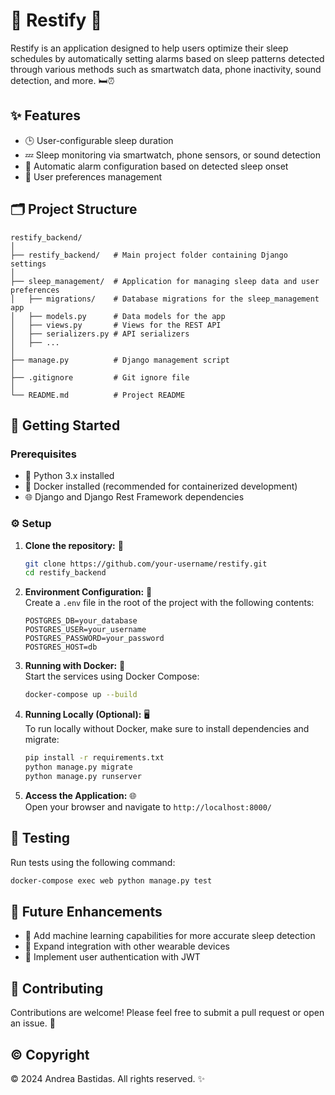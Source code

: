 
# 🌙 Restify 🌙

Restify is an application designed to help users optimize their sleep schedules by automatically setting alarms based on sleep patterns detected through various methods such as smartwatch data, phone inactivity, sound detection, and more. 🛏️⏰

## ✨ Features

- 🕒 User-configurable sleep duration
- 💤 Sleep monitoring via smartwatch, phone sensors, or sound detection
- 🔔 Automatic alarm configuration based on detected sleep onset
- 👤 User preferences management

## 🗂️ Project Structure

```
restify_backend/
│
├── restify_backend/   # Main project folder containing Django settings
│
├── sleep_management/  # Application for managing sleep data and user preferences
│   ├── migrations/    # Database migrations for the sleep_management app
│   ├── models.py      # Data models for the app
│   ├── views.py       # Views for the REST API
│   ├── serializers.py # API serializers
│   ├── ...
│
├── manage.py          # Django management script
│
├── .gitignore         # Git ignore file
│
└── README.md          # Project README
```

## 🚀 Getting Started

### Prerequisites

- 🐍 Python 3.x installed
- 🐳 Docker installed (recommended for containerized development)
- 🌐 Django and Django Rest Framework dependencies

### ⚙️ Setup

1. **Clone the repository:** 📂
   ```bash
   git clone https://github.com/your-username/restify.git
   cd restify_backend
   ```

2. **Environment Configuration:** 🔐  
   Create a `.env` file in the root of the project with the following contents:
   ```plaintext
   POSTGRES_DB=your_database
   POSTGRES_USER=your_username
   POSTGRES_PASSWORD=your_password
   POSTGRES_HOST=db
   ```

3. **Running with Docker:** 🐋  
   Start the services using Docker Compose:
   ```bash
   docker-compose up --build
   ```

4. **Running Locally (Optional):** 🖥️  
   To run locally without Docker, make sure to install dependencies and migrate:
   ```bash
   pip install -r requirements.txt
   python manage.py migrate
   python manage.py runserver
   ```

5. **Access the Application:** 🌐  
   Open your browser and navigate to `http://localhost:8000/`

## 🧪 Testing

Run tests using the following command:
```bash
docker-compose exec web python manage.py test
```

## 🔮 Future Enhancements

- 🤖 Add machine learning capabilities for more accurate sleep detection
- 📱 Expand integration with other wearable devices
- 🔐 Implement user authentication with JWT

## 🤝 Contributing

Contributions are welcome! Please feel free to submit a pull request or open an issue. 📝

## ©️ Copyright

© 2024 Andrea Bastidas. All rights reserved. ✨
